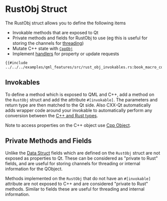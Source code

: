 <!--
SPDX-FileCopyrightText: 2021 Klarälvdalens Datakonsult AB, a KDAB Group company <info@kdab.com>
SPDX-FileContributor: Andrew Hayzen <andrew.hayzen@kdab.com>

SPDX-License-Identifier: MIT OR Apache-2.0
-->

# RustObj Struct

The RustObj struct allows you to define the following items

  * Invokable methods that are exposed to Qt
  * Private methods and fields for RustObj to use (eg this is useful for storing the channels for [threading](../concepts/threading.md))
  * Mutate C++ state with [`CppObj`](./cpp_object.md)
  * Implement [handlers](./handlers.md) for property or update requests

```rust,ignore,noplayground
{{#include ../../../examples/qml_features/src/rust_obj_invokables.rs:book_macro_code}}
```

## Invokables

To define a method which is exposed to QML and C++, add a method on the `RustObj` struct and add the attribute `#[invokable]`. The parameters and return type are then matched to the Qt side. Also CXX-Qt automatically adds wrapper code around your invokable to automatically perform any conversion between the [C++ and Rust types](../concepts/types.md).

Note to access properties on the C++ object use [Cpp Object](./cpp_object.md).

## Private Methods and Fields

Unlike the [Data Struct](./data_struct.md) fields which are defined on the `RustObj` struct are not exposed as properties to Qt. These can be considered as "private to Rust" fields, and are useful for storing channels for threading or internal information for the QObject.

Methods implemented on the `RustObj` that do not have an `#[invokable]` attribute are not exposed to C++ and are considered "private to Rust" methods. Similar to fields these are useful for threading and internal information.
